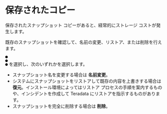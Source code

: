 保存されたコピー
================

保存されたスナップショット コピーがあると、経常的にストレージ コストが発生します。

既存のスナップショットを確認して、名前の変更、リストア、または削除を行えます。

![more\_vert\_kebob-15px.svg](../Images/more_vert_kebob-15px.svg) を選択し、次のいずれかを選択します。

-   スナップショット名を変更する場合は **名前変更**。
-   システムにスナップショットをリストアして既存の内容を上書きする場合は **復元**。インストール環境によってはリストア プロセスの手順を案内するものや、インシデントを作成して Teradata にリストアを指示するものがあります。
-   スナップショットを完全に削除する場合は **削除**。
